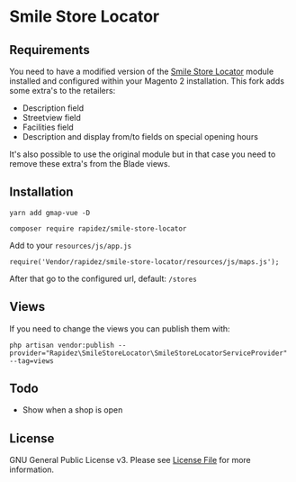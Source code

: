 # Smile Store Locator

## Requirements

You need to have a modified version of the [Smile Store Locator](https://github.com/pimruiter/magento2-module-store-locator/tree/feature/stable) module installed and configured within your Magento 2 installation. This fork adds some extra's to the retailers:

- Description field
- Streetview field
- Facilities field
- Description and display from/to fields on special opening hours

It's also possible to use the original module but in that case you need to remove these extra's from the Blade views.

## Installation

```
yarn add gmap-vue -D
```

```
composer require rapidez/smile-store-locator
```

Add to your `resources/js/app.js`
```
require('Vendor/rapidez/smile-store-locator/resources/js/maps.js');
```

After that go to the configured url, default: `/stores`

## Views

If you need to change the views you can publish them with:
```
php artisan vendor:publish --provider="Rapidez\SmileStoreLocator\SmileStoreLocatorServiceProvider" --tag=views
```

## Todo

- Show when a shop is open

## License

GNU General Public License v3. Please see [License File](LICENSE) for more information.
